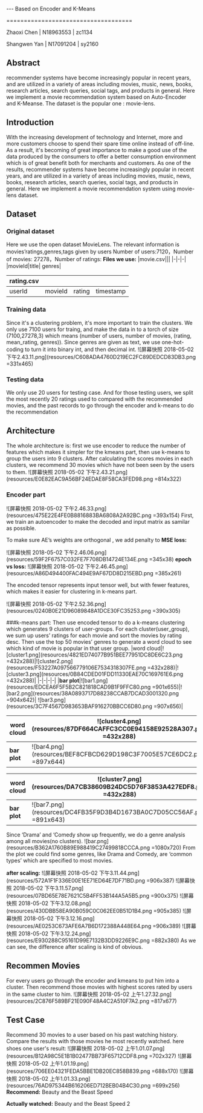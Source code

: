 --- Based on Encoder and K-Means

====================================

Zhaoxi Chen | N18963553 | zc1134

Shangwen Yan | N17091204 | sy2160

## Abstract
recommender systems have become increasingly popular in recent years, and are utilized in a variety of areas including movies, music, news, books, research articles, search queries, social tags, and products in general. 
Here we implement a movie recommendation system based on Auto-Encoder and K-Meanse. The dataset is the popular one : movie-lens.

## Introduction
With the increasing development of technology and Internet, more and more customers choose to spend their spare time online instead of off-line. As a result, it's becoming of great importance to make a good use of the data produced by the consumers to offer a better consumption environment which is of great benefit both for merchants and customers.
As one of the results, recommender systems have become increasingly popular in recent years, and are utilized in a variety of areas including movies, music, news, books, research articles, search queries, social tags, and products in general. Here we implement a movie recommendation system using movie-lens dataset.



## Dataset
### Original dataset
Here we use the open dataset MovieLens. The relevant information is movies’ratings,genres,tags given by users
Number of users:7120，Number of movies: 27278，Number of ratings: 
__Files we use:__
|movie.csv|||
|-|-|-|
|movieId|title| genres|

|rating.csv||||
|-|-|-|-|
|userId|movieId| rating|timestamp|

### Training data
Since it's a clustering problem, it's more important to train the clusters. We only use 7100 users for traing, and make the data in to a torch of size (7100,27278,3) which means (number of users, number of movies, (rating, mean_rating, genres)). Since genres are given as text, we use one-hot-coding to turn it into binary int, and then decimal int.
![屏幕快照 2018-05-02 下午2.43.11.png](resources/C608ADA4760D219EC2FC89DEDCD83DB3.png =331x465)
### Testing data
We only use 20 users for testing case. And for those testing users, we split the most recently 20 ratings used to compared with the recommended movies, and the past records to go through the encoder and k-means to do the recommendation

## Architecture
The whole architecture is: first we use encoder to reduce the number of features which makes it simpler for the kmeans part, then use k-means to group the users into 9 clusters. After calculating the scores movies in each clusters, we recommend 30 movies which have not been seen by the users to them.
![屏幕快照 2018-05-02 下午2.43.21.png](resources/E0E82EAC9A56BF24EDAE8F58CA3FED98.png =814x322)
### Encoder part
![屏幕快照 2018-05-02 下午2.46.33.png](resources/475E22E4FE0B8816883BA6808A2A92BC.png =393x154)
First, we  train an autoencoder to make the decoded and input matrix as samilar as possible.

To make sure AE’s weights  are  orthogonal , we add penalty to __MSE loss:__

![屏幕快照 2018-05-02 下午2.46.06.png](resources/59F2F6757C032FE7F708DB14724E134E.png =345x38)
__epoch vs loss:__
![屏幕快照 2018-05-02 下午2.46.45.png](resources/A86D494400FAC494E9AF67DD8D215EBD.png =385x261)

The encoded tensor represents input tensor well, but with fewer features, which makes it easier for clustering  in k-means part.

![屏幕快照 2018-05-02 下午2.52.36.png](resources/0240B0E21D96089848A1DCE30FC35253.png =390x305)

###k-means part:
Then use encoded  tensor to do a k-means clustering which generates 9 clusters of user-groups.
For each cluster(user_group), we sum up users’ ratings for each movie and sort the movies by rating desc. 
Then use the top 50 movies’ genres to generate a word cloud to see which kind of movie is popular in that user group.
|word cloud|![cluster1.png](resources/4821ED74077B951BEE77951DC8DE6C23.png =432x288)|![cluster2.png](resources/F53227A097566779106E7534318307FE.png =432x288)|![cluster3.png](resources/0B84CDED01FDD11330EAE70C169761E6.png =432x288)|
|-|-|-|-|
|__bar plot__|![bar1.png](resources/EDCEA6F5F5B2C821818CAD9B1F9FFC80.png =901x655)|![bar2.png](resources/38A0893717D88238CCAB7DCAD3001320.png =904x642)| ![bar3.png](resources/3C7F4567D983653BAF916270BBCC6D80.png =907x656)|

|word cloud|![cluster4.png](resources/87DF664CAFFC3CC0E94158E92528A307.png =432x288)|![cluster5.png](resources/E59758C364180611F6A2DB41703FAFFC.png =432x288)|![cluster6.png](resources/1BDB08844298F51430D1EBB7B9959D96.png =432x288)|
|-|-|-|-|
|__bar plot__|![bar4.png](resources/BEF8CFBCD629D198C3F7005E57CE6DC2.png =897x644)|![bar5.png](resources/12DAB00A88A366217472153FBD81380D.png =905x643)|![bar6.png](resources/25625425DFA52CAE7CCDAB4934EE0CD7.png =899x636)|

|word cloud|![cluster7.png](resources/DA7CB38609B24DC5D76F3853A427EDF8.png =432x288)|![cluster8.png](resources/799E94B681F2B6E53C5A14FCE22EDA39.png =432x288)|![cluster9.png](resources/56333F709ECA35CE3B821B9A8F33C822.png =432x288)|
|-|-|-|-|
|__bar plot__|![bar7.png](resources/DC4FB35F9D3B4D1673BA0C7D05CC56AF.png =891x643)|![bar8.png](resources/8D03DFE5F7854B771EDD88944059CD68.png =897x643)|![bar9.png](resources/BE72256C787CE3D9E970C7AACCB2915D.png =890x646) |

Since ‘Drama’ and ‘Comedy show up frequently, we do a genre analysis among all movies(no clusters).
![bar.png](resources/B362A1760B89E988419C27499818CCCA.png =1080x720)
From the plot we could find some genres, like Drama and Comedy,  are ‘common types’ which are specified to most movies.

__after scaling:__
![屏幕快照 2018-05-02 下午3.11.44.png](resources/572A1F1F336E00E1EE71ED64E7DF71BD.png =906x387)
![屏幕快照 2018-05-02 下午3.11.57.png](resources/07BD65E78E7621C5B4FF53B144A5A5B5.png =900x375)
![屏幕快照 2018-05-02 下午3.12.08.png](resources/430DBB58EA90B059C0C062EE0B51D1B4.png =905x385)
![屏幕快照 2018-05-02 下午3.12.16.png](resources/AE0253C673AFE6A7B6D172388A448E64.png =906x389)
![屏幕快照 2018-05-02 下午3.12.24.png](resources/E930288C95161D99E7132B3DD9226E9C.png =882x380)
As we can see, the difference after scaling is kind of obvious.

## Recommen Movies
For every users go through the encoder and kmeans to put him into a cluster. Then recommend those movies with highest scores rated by users in the same cluster to him.
![屏幕快照 2018-05-02 上午1.27.32.png](resources/2C876F589BF21E090F48A4C2A510F7A2.png =817x677)
## Test Case
Recommend 30 movies to a user based on his past watching history.  Compare the results with those movies he  most recently watched.
here shoes one user's result:
![屏幕快照 2018-05-02 上午1.01.07.png](resources/B12A98C5E1B1B02477BB73F65712CDF8.png =702x327)
![屏幕快照 2018-05-02 上午1.01.19.png](resources/706EE04321FEDA5BBE1DB20EC858B839.png =688x170)
![屏幕快照 2018-05-02 上午1.01.33.png](resources/76AD975344B616206ED712BEB04B4C30.png =699x256)
__Recommend:__
Beauty and the Beast
Speed

__Actually watched:__
Beauty and the Beast
Speed 2



